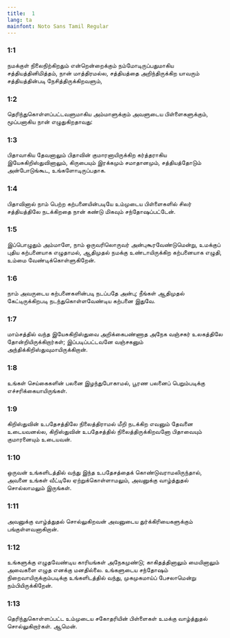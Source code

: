 ```yaml
---
title:  1
lang: ta
mainfont: Noto Sans Tamil Regular
---
```


###  1:1

நமக்குள் நிலைநிற்கிறதும் என்றென்றைக்கும் நம்மோடிருப்பதுமாகிய சத்தியத்தினிமித்தம், நான் மாத்திரமல்ல, சத்தியத்தை அறிந்திருக்கிற யாவரும் சத்தியத்தின்படி நேசித்திருக்கிறவளும்,

###  1:2

தெரிந்துகொள்ளப்பட்டவளுமாகிய அம்மாளுக்கும் அவளுடைய பிள்ளைகளுக்கும், மூப்பனாகிய நான் எழுதுகிறதாவது:

###  1:3

பிதாவாகிய தேவனாலும் பிதாவின் குமாரனாயிருக்கிற கர்த்தராகிய இயேசுகிறிஸ்துவினாலும், கிருபையும் இரக்கமும் சமாதானமும், சத்தியத்தோடும் அன்போடுங்கூட, உங்களோடிருப்பதாக.

###  1:4

பிதாவினால் நாம் பெற்ற கற்பனையின்படியே உம்முடைய பிள்ளைகளில் சிலர் சத்தியத்திலே நடக்கிறதை நான் கண்டு மிகவும் சந்தோஷப்பட்டேன்.

###  1:5

இப்பொழுதும் அம்மாளே, நாம் ஒருவரிலொருவர் அன்புகூரவேண்டுமென்று, உமக்குப் புதிய கற்பனையாக எழுதாமல், ஆதிமுதல் நமக்கு உண்டாயிருக்கிற கற்பனையாக எழுதி, உம்மை வேண்டிக்கொள்ளுகிறேன்.

###  1:6

நாம் அவருடைய கற்பனைகளின்படி நடப்பதே அன்பு; நீங்கள் ஆதிமுதல் கேட்டிருக்கிறபடி நடந்துகொள்ளவேண்டிய கற்பனை இதுவே.

###  1:7

மாம்சத்தில் வந்த இயேசுகிறிஸ்துவை அறிக்கைபண்ணாத அநேக வஞ்சகர் உலகத்திலே தோன்றியிருக்கிறார்கள்; இப்படிப்பட்டவனே வஞ்சகனும் அந்திக்கிறிஸ்துவுமாயிருக்கிறான்.

###  1:8

உங்கள் செய்கைகளின் பலனை இழந்துபோகாமல், பூரண பலனைப் பெறும்படிக்கு எச்சரிக்கையாயிருங்கள்.

###  1:9

கிறிஸ்துவின் உபதேசத்திலே நிலைத்திராமல் மீறி நடக்கிற எவனும் தேவனை உடையவனல்ல, கிறிஸ்துவின் உபதேசத்தில் நிலைத்திருக்கிறவனோ பிதாவையும் குமாரனையும் உடையவன்.

###  1:10

ஒருவன் உங்களிடத்தில் வந்து இந்த உபதேசத்தைக் கொண்டுவராமலிருந்தால், அவனை உங்கள் வீட்டிலே ஏற்றுக்கொள்ளாமலும், அவனுக்கு வாழ்த்துதல் சொல்லாமலும் இருங்கள்.

###  1:11

அவனுக்கு வாழ்த்துதல் சொல்லுகிறவன் அவனுடைய துர்க்கிரியைகளுக்கும் பங்குள்ளவனாகிறான்.

###  1:12

உங்களுக்கு எழுதவேண்டிய காரியங்கள் அநேகமுண்டு; காகிதத்தினாலும் மையினாலும் அவைகளை எழுத எனக்கு மனதில்லை. உங்களுடைய சந்தோஷம் நிறைவாயிருக்கும்படிக்கு உங்களிடத்தில் வந்து, முகமுகமாய்ப் பேசலாமென்று நம்பியிருக்கிறேன்.

###  1:13

தெரிந்துகொள்ளப்பட்ட உம்முடைய சகோதரியின் பிள்ளைகள் உமக்கு வாழ்த்துதல் சொல்லுகிறார்கள். ஆமென்.

